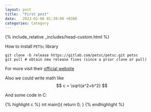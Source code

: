 ```yaml
---
layout:	post
title:	"First post"
date:	2023-02-06 01:39:00 +0300
categories:	Category
---
```

{% include_relative _includes/head-custom.html %}

How to install `PETSc` library

```
git clone -b release https://gitlab.com/petsc/petsc.git petsc
git pull # obtain new release fixes (since a prior clone or pull)
```

For more visit their [official website][petsc-website]

Also we could write math like $$ c = \sqrt{a^2+b^2} $$

And some code in C:

{% highlight c %}
int main(){
	return 0;
}
{% endhighlight %}

[petsc-website]: https://petsc.org/
